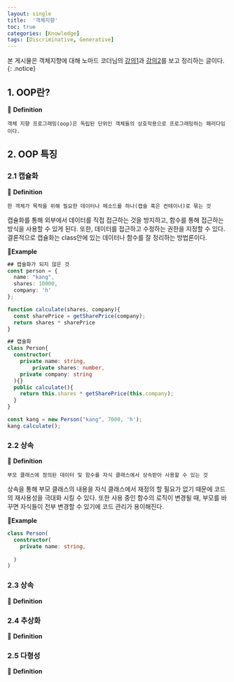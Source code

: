 ```yaml
---
layout: single
title:  '객체지향'
toc: true
categories: [Knowledge]
tags: [Discriminative, Generative]
---
```


본 게시물은 객체지향에 대해 노마드 코더님의 [강의1](https://www.youtube.com/watch?v=cg1xvFy1JQQ&t=563s)과 [강의2](https://www.youtube.com/watch?v=IeLWSKq0xIQ&t=480)를 보고 정리하는 글이다.
{: .notice}

## 1. OOP란?

👀 **Definition**

````
객체 지향 프로그래밍(oop)은 독립된 단위인 객체들의 상호작용으로 프로그래밍하는 패러다임이다.
````

## 2. OOP 특징

### 2.1 캡슐화

👀 **Definition**

````
한 객체가 목적을 위해 필요한 데이터나 메소드를 하나(캡슐 혹은 컨테이너)로 묶는 것
````

캡슐화를 통해 외부에서 데이터를 직접 접근하는 것을 방지하고, 함수를 통해 접근하는 방식을 사용할 수 있게 된다. 또한, 데이터를 접근하고 수정하는 권한을 지정할 수 있다. 결론적으로 캡슐화는 class안에 있는 데이터나 함수를 잘 정리하는 방법론이다.

📍**Example**

````typescript
## 캡슐화가 되지 않은 것
const person = {
  name: "kang",
  shares: 10000,
  company: 'h'
};

function calculate(shares, company){
  const sharePrice = getSharePrice(company);
  return shares * sharePrice
}

## 캡슐화
class Person{
  constructor(
  	private name: string,
		private shares: number,
    private company: string
  ){}
  public calculate(){
    return this.shares * getSharePrice(this.company);
  }
}

const kang = new Person("kang", 7000, 'h');
kang.calculate();
````

### 2.2 상속

👀 **Definition**

````
부모 클래스에 정의된 데이터 및 함수를 자식 클래스에서 상속받아 사용할 수 있는 것
````

상속을 통해 부모 클래스의 내용을 자식 클래스에서 재정의 할 필요가 없기 때문에 코드의 재사용성을 극대화 시킬 수 있다. 또한 사용 중인 함수의 로직이 변경될 때, 부모를 바꾸면 자식들이 전부 변경할 수 있기에 코드 관리가 용이해진다.

📍**Example**

````typescript
class Person(
  constructor(
    private name: string,
    
  )
)
````





### 2.3 상속

👀 **Definition**

### 2.4 추상화

👀 **Definition**

### 2.5 다형성

👀 **Definition**